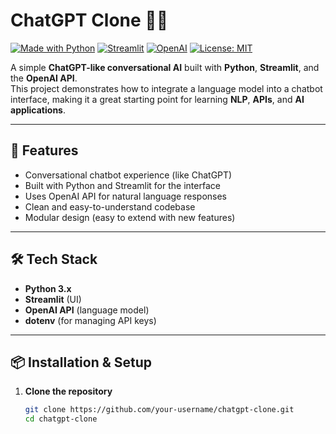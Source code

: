 # ChatGPT Clone 💬🧠

[![Made with Python](https://img.shields.io/badge/Made%20with-Python-3776AB?logo=python&logoColor=white)](https://www.python.org/)
[![Streamlit](https://img.shields.io/badge/Framework-Streamlit-FF4B4B?logo=streamlit&logoColor=white)](https://streamlit.io)
[![OpenAI](https://img.shields.io/badge/API-OpenAI-412991?logo=openai&logoColor=white)](https://openai.com)
[![License: MIT](https://img.shields.io/badge/License-MIT-green.svg)](LICENSE)



A simple **ChatGPT-like conversational AI** built with **Python**, **Streamlit**, and the **OpenAI API**.  
This project demonstrates how to integrate a language model into a chatbot interface, making it a great starting point for learning **NLP**, **APIs**, and **AI applications**.  

---

## 🚀 Features
- Conversational chatbot experience (like ChatGPT)  
- Built with Python and Streamlit for the interface  
- Uses OpenAI API for natural language responses  
- Clean and easy-to-understand codebase  
- Modular design (easy to extend with new features)  

---

## 🛠️ Tech Stack
- **Python 3.x**  
- **Streamlit** (UI)  
- **OpenAI API** (language model)  
- **dotenv** (for managing API keys)  

---

## 📦 Installation & Setup

1. **Clone the repository**  
   ```bash
   git clone https://github.com/your-username/chatgpt-clone.git
   cd chatgpt-clone

